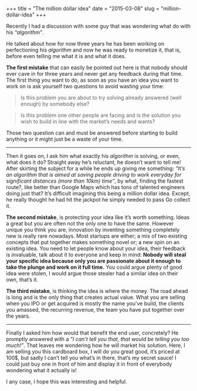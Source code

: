 +++
title = "The million dollar idea"
date = "2015-03-08"
slug = "million-dollar-idea"
+++

Recently I had a discussion with some guy that was wondering what do with his _“algorithm”_.

He talked about how for now three years he has been working on perfectioning his _algorithm_ and now he was ready to monetize it, that is, before even telling me what it is and what it does.

**The first mistake** that can easily be pointed out here is that nobody should ever cave in for three years and never get any feedback during that time. The first thing you want to do, as soon as you have an idea you want to work on is ask yourself two questions to avoid wasting your time:

> Is this problem you are about to try solving already answered (well enough) by somebody else?

> Is this problem one other people are facing and is the solution you wish to build in line with the market’s needs and wants?

Those two question can and must be answered before starting to build anything or it might just be a waste of your time.

---

Then it goes on, I ask him what exactly his _algorithm_ is solving, or even, what does it do? Straight away he’s reluctant, he doesn’t want to tell me! After skirting the subject for a while he ends up giving me something: _”It’s an algorithm that is aimed at saving people driving to work everyday for significant distances (more than 10km) time”_, by what, finding the fastest route?, like better than Google Maps which has tons of talented engineers doing just that? It’s difficult imagining this being a million dollar idea. Except, he really thought he had hit the jackpot he simply needed to pass Go collect it.

**The second mistake**, is protecting your idea like it’s worth something. Ideas a great but you are often not the only one to have the same. However unique you think you are, innovation by inventing something completely new is really rare nowadays. Most startups are either; a mix of two existing concepts that put together makes something novel or; a new spin on an existing idea. You need to let people know about your idea, their feedback is invaluable, talk about it to everyone and keep in mind: **Nobody will steal your specific idea because only you are passionate about it enough to take the plunge and work on it full time.** You could argue plenty of good idea were stolen, I would argue those stealer had a similar idea on their own, that’s it.

**The third mistake**, is thinking the idea is where the money. The road ahead is long and is the only thing that creates actual value. What you are selling when you IPO or get acquired is mostly the name you’ve build, the clients you amassed, the recurring revenue, the team you have put together over the years.

---

Finally I asked him how would that benefit the end user, concretely? He promptly answered with a _”I can’t tell you that, that would be telling you too much!”_. That leaves me wondering how he will market his solution. Here, I am selling you this cardboard box, I will do you great good, it’s priced at 100$, but sadly I can’t tell you what’s in there, that’s my secret sauce! I could just buy one in front of him and display it in front of everybody wondering what it actually is!

I any case, I hope this was interesting and helpful.

